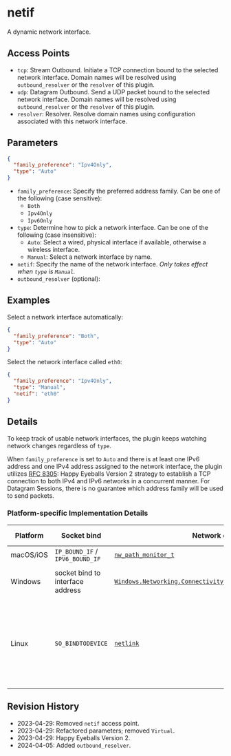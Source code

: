# netif

A dynamic network interface.

## Access Points

- `tcp`: Stream Outbound. Initiate a TCP connection bound to the selected network interface. Domain names will be resolved using `outbound_resolver` or the `resolver` of this plugin.
- `udp`: Datagram Outbound. Send a UDP packet bound to the selected network interface. Domain names will be resolved using `outbound_resolver` or the `resolver` of this plugin. 
- `resolver`: Resolver. Resolve domain names using configuration associated with this network interface.

## Parameters

```json
{
  "family_preference": "Ipv4Only",
  "type": "Auto"
}
```

- `family_preference`: Specify the preferred address family. Can be one of the following (case sensitive):
    - `Both`
    - `Ipv4Only`
    - `Ipv6Only`
- `type`: Determine how to pick a network interface. Can be one of the following (case insensitive):
    - `Auto`: Select a wired, physical interface if available, otherwise a wireless interface.
    - `Manual`: Select a network interface by name.
- `netif`: Specify the name of the network interface. *Only takes effect when `type` is `Manual`.*
- `outbound_resolver` (optional): 

## Examples

Select a network interface automatically:
```json
{
  "family_preference": "Both",
  "type": "Auto"
}
```
Select the network interface called `eth0`:
```json
{
  "family_preference": "Ipv4Only",
  "type": "Manual",
  "netif": "eth0"
}
```

## Details

To keep track of usable network interfaces, the plugin keeps watching network changes regardless of `type`.

When `family_preference` is set to `Auto` and there is at least one IPv6 address and one IPv4 address assigned to the network interface, the plugin utilizes [RFC 8305](https://datatracker.ietf.org/doc/html/rfc8305): Happy Eyeballs Version 2 strategy to establish a TCP connection to both IPv4 and IPv6 networks in a concurrent manner. For Datagram Sessions, there is no guarantee which address family will be used to send packets.

### Platform-specific Implementation Details

| Platform | Socket bind | Network change monitoring | Host name resolution |
| --- | --- | --- | --- |
| macOS/iOS | `IP_BOUND_IF` / `IPV6_BOUND_IF` | [`nw_path_monitor_t`](https://developer.apple.com/documentation/network/nw_path_monitor_t?language=objc) | [dnssd](https://developer.apple.com/documentation/dnssd?language=objc) |
| Windows | socket bind to interface address | [`Windows.Networking.Connectivity.NetworkInformation.NetworkStatusChanged`](https://learn.microsoft.com/en-us/uwp/api/windows.networking.connectivity.networkinformation.networkstatuschanged) | [`host_resolver`](./host-resolver.md) via DNS addresses of the interface |
| Linux | `SO_BINDTODEVICE` | [`netlink`](https://man7.org/linux/man-pages/man7/netlink.7.html) | [systemd-resolved D-Bus API](https://www.freedesktop.org/software/systemd/man/latest/org.freedesktop.resolve1.html), <br> fallback to [`host-resolver`](./host-resolver.md) via DNS addresses of the interface retrieved from [NetworkManager D-Bus API](https://networkmanager.dev/docs/api/latest/gdbus-org.freedesktop.NetworkManager.DnsManager.html) |

## Revision History

- 2023-04-29: Removed `netif` access point.
- 2023-04-29: Refactored parameters; removed `Virtual`.
- 2023-04-29: Happy Eyeballs Version 2.
- 2024-04-05: Added `outbound_resolver`.
